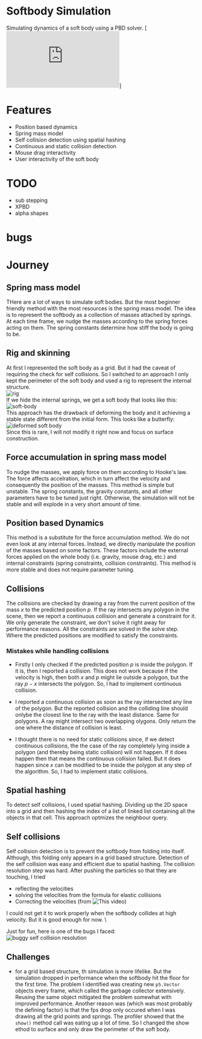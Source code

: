 # Softbody Simulation
Simulating dynamics of a soft body using  a PBD solver. [![paper Muller et al. (2006)](https://matthias-research.github.io/pages/publications/posBasedDyn.pdf)]
# Features
- Position based dynamics
- Spring mass model
- Self collision detection using spatial hashing
- Continuous and static collision detection
- Mouse drag interactivity
- User interactivity of the soft body

# TODO
- sub stepping
- XPBD
- alpha shapes

# bugs

# Journey
## Spring mass model
THere are a lot of ways to simulate soft bodies. But the most beginner friendly method with the most resources is the spring mass model. The idea is to represent the softbody as a collection of masses attached by springs. At each time frame, we nudge the masses according to the spring forces acting on them. The spring constants determine how stiff the body is going to be.

## Rig and skinning
At first I represented the soft body as a grid. But it had the caveat of requiring the check for self collisions. So I switched to an approach I only kept the perimeter of the soft body and used a rig to represent the internal structure. \
![rig](./assets/img/softbody-rig.jpg) \
If we hide the internal springs, we get a soft body that looks like this: \
![soft-body](./assets/img/softbody-point-mass.jpg) \
This approach has the drawback of deforming the body and it achieving a stable state different from the initial form. This looks like a butterfly: \
![deformed soft body](./assets/img/upside-down-butterfly.jpg) \
Since this is rare, I will not modify it right now and focus on surface construction.

## Force accumulation in spring mass model
To nudge the masses, we apply force on them according to Hooke's law. The force affects accelration, which in turn affect the velocity and consequently the position of the masses. This method is simple but unstable. The spring constants, the gravity constants, and all other parameters have to be tuned just right. Otherwise, the simulation will not be stable and will explode in a very short amount of time.

## Position based Dynamics
This method is a substitute for the force accumulation method. We do not even look at any internal forces. Instead, we directly manipulate the position of the masses based on some factors. These factors include the external forces applied on the whole body (i.e. gravity, mouse drag, etc.) and internal constraints (spring constraints, collision constraints). This method is more stable and does not require parameter tuning.

## Collisions
The collisions are checked by drawing a ray from the current position of the mass $x$ to the predicted position $p$. If the ray intersects any polygon in the scene, then we report a continuous collision and generate a constraint for it. We only generate the constraint, we don't solve it right away for performance reasons. All the constraints are solved in the solve step. Where the predicted positions are modified to satisfy the constraints. 

### Mistakes while handling collisions
- Firstly I only checked if the predicted position $p$ is inside the polygon. If it is, then I reported a collision. This does not work because if the velocity is high, then both $x$ and $p$ might lie outside a polygon, but the ray $p-x$ intersects the polygon. So, I had to implement continuous collision.

- I reported a continuous collision as soon as the ray intersected any line of the polygon. But the reported collision and the colliding line should onlybe the closest line to the ray with the least distance. Same for polygons. A ray might intersect two overlapping olygons. Only return the one where the distance of collision is least.

- I thought there is no need for static collisions since, if we detect continuous collisions, the the case of the ray completely lying inside a polygon (and thereby being static collision) will not happen. If it does happen then that means the continuous collision failed. But it does happen since $x$ can be modified to be inside the polygon at any step of the algorithm. So, I had to implement static collisions.

## Spatial hashing
To detect self collisions, I used spatial hashing. Dividing up the 2D space into a grid and then hashing the index of a list of linked list containing all the objects in that cell. This approach optmizes the neighbour query.

## Self collisions
Self collision detection is to prevent the softbody from folding into itself. Although, this folding only appears in a grid based structure. Detection of the self collision was easy and efficient due to spatial hashing. The collision resolution step was hard. After pushing the particles so that they are touching, I tried
- reflecting the velocities 
- solving the velocities from the formula for elastic collisions
- Correcting the velocities (from ![This video](https://www.youtube.com/watch?v=XY3dLpgOk4Q))

I could not get it to work properly when the softbody collides at high velocity. But it is good enough for now. \

Just for fun, here is one of the bugs I faced:\
![buggy self collision resolution](./assets/gif/self-collision-fail-1.gif)

## Challenges
- for a grid based structure, th simulation is more lifelike. But the simulation dropped in performance when the softbody hit the floor for the first time. The problem I identified was creating new `p5.Vector` objects every frame, which called the garbage collector extensively. Reusing the same object mitigated the problem somewhat with improved performance. Another reason was (which was most probably the defining factor) is that the fps drop only occured when I was drawing all the grid points and springs. The profiler showed that the `show()` method call was eating up a lot of time. So I changed the show ethod to surface and only draw the perimeter of the soft body.  



